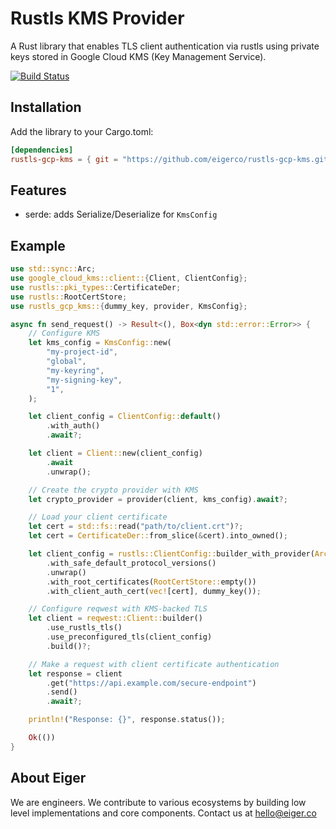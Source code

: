 # Rustls KMS Provider
A Rust library that enables TLS client authentication via rustls using private keys stored in Google Cloud KMS (Key Management Service).

[![Build Status](https://github.com/eigerco/rustls-gcp-kms/actions/workflows/ci.yaml/badge.svg?branch=main)](https://github.com/eigerco/rustls-gcp-kms/actions/workflows/ci.yaml?query=branch%3Amain)


## Installation

Add the library to your Cargo.toml:

```toml
[dependencies]
rustls-gcp-kms = { git = "https://github.com/eigerco/rustls-gcp-kms.git" }

```

## Features
- serde: adds Serialize/Deserialize for `KmsConfig`


## Example

```rust
use std::sync::Arc;
use google_cloud_kms::client::{Client, ClientConfig};
use rustls::pki_types::CertificateDer;
use rustls::RootCertStore;
use rustls_gcp_kms::{dummy_key, provider, KmsConfig};

async fn send_request() -> Result<(), Box<dyn std::error::Error>> {
    // Configure KMS
    let kms_config = KmsConfig::new(
        "my-project-id",
        "global",
        "my-keyring",
        "my-signing-key",
        "1",
    );

    let client_config = ClientConfig::default()
        .with_auth()
        .await?;

    let client = Client::new(client_config)
        .await
        .unwrap();

    // Create the crypto provider with KMS
    let crypto_provider = provider(client, kms_config).await?;

    // Load your client certificate
    let cert = std::fs::read("path/to/client.crt")?;
    let cert = CertificateDer::from_slice(&cert).into_owned();

    let client_config = rustls::ClientConfig::builder_with_provider(Arc::new(crypto_provider))
        .with_safe_default_protocol_versions()
        .unwrap()
        .with_root_certificates(RootCertStore::empty())
        .with_client_auth_cert(vec![cert], dummy_key());

    // Configure reqwest with KMS-backed TLS
    let client = reqwest::Client::builder()
        .use_rustls_tls()
        .use_preconfigured_tls(client_config)
        .build()?;

    // Make a request with client certificate authentication
    let response = client
        .get("https://api.example.com/secure-endpoint")
        .send()
        .await?;

    println!("Response: {}", response.status());

    Ok(())
}
```

## About Eiger

We are engineers. We contribute to various ecosystems by building low level implementations and core components. Contact us at hello@eiger.co
